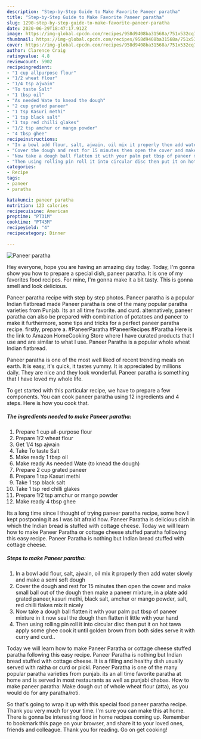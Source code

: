 ```yaml
---
description: "Step-by-Step Guide to Make Favorite Paneer paratha"
title: "Step-by-Step Guide to Make Favorite Paneer paratha"
slug: 1290-step-by-step-guide-to-make-favorite-paneer-paratha
date: 2020-06-29T18:47:17.912Z
image: https://img-global.cpcdn.com/recipes/958d9408ba31568a/751x532cq70/paneer-paratha-recipe-main-photo.jpg
thumbnail: https://img-global.cpcdn.com/recipes/958d9408ba31568a/751x532cq70/paneer-paratha-recipe-main-photo.jpg
cover: https://img-global.cpcdn.com/recipes/958d9408ba31568a/751x532cq70/paneer-paratha-recipe-main-photo.jpg
author: Clarence Craig
ratingvalue: 4.8
reviewcount: 5902
recipeingredient:
- "1 cup allpurpose flour"
- "1/2 wheat flour"
- "1/4 tsp ajwain"
- "To taste Salt"
- "1 tbsp oil"
- "As needed Wate to knead the dough"
- "2 cup grated paneer"
- "1 tsp Kasuri methi"
- "1 tsp black salt"
- "1 tsp red chilli glakes"
- "1/2 tsp amchur or mango powder"
- "4 tbsp ghee"
recipeinstructions:
- "In a bowl add flour, salt, ajwain, oil mix it properly then add water slowly and make a semi soft dough"
- "Cover the dough and rest for 15 minutes then open the cover and make small ball out of the dough then make a paneer mixture, in a plate add grated paneer,kasuri methi, black salt, amchur or mango powder, salt, red chilli flakes mix it nicely"
- "Now take a dough ball flatten it with your palm put tbsp of paneer mixture in it now seal the dough then flatten it little with your hand"
- "Then using rolling pin roll it into circular disc then put it on hot tawa apply some ghee cook it until golden brown from both sides serve it with curry and curd.."
categories:
- Recipe
tags:
- paneer
- paratha

katakunci: paneer paratha 
nutrition: 123 calories
recipecuisine: American
preptime: "PT31M"
cooktime: "PT43M"
recipeyield: "4"
recipecategory: Dinner

---
```



![Paneer paratha](https://img-global.cpcdn.com/recipes/958d9408ba31568a/751x532cq70/paneer-paratha-recipe-main-photo.jpg)

Hey everyone, hope you are having an amazing day today. Today, I'm gonna show you how to prepare a special dish, paneer paratha. It is one of my favorites food recipes. For mine, I'm gonna make it a bit tasty. This is gonna smell and look delicious.

Paneer paratha recipe with step by step photos. Paneer paratha is a popular Indian flatbread made Paneer paratha is one of the many popular paratha varieties from Punjab. Its an all time favorite. and curd. alternatively, paneer paratha can also be prepared with combination of potatoes and paneer to make it furthermore, some tips and tricks for a perfect paneer paratha recipe. firstly, prepare a. #PaneerParatha #PaneerRecipes #Paratha Here is the link to Amazon HomeCooking Store where I have curated products that I use and are similar to what I use. Paneer Paratha is a popular whole wheat Indian flatbread.

Paneer paratha is one of the most well liked of recent trending meals on earth. It is easy, it's quick, it tastes yummy. It is appreciated by millions daily. They are nice and they look wonderful. Paneer paratha is something that I have loved my whole life.


To get started with this particular recipe, we have to prepare a few components. You can cook paneer paratha using 12 ingredients and 4 steps. Here is how you cook that.

<!--inarticleads1-->

##### The ingredients needed to make Paneer paratha:

1. Prepare 1 cup all-purpose flour
1. Prepare 1/2 wheat flour
1. Get 1/4 tsp ajwain
1. Take To taste Salt
1. Make ready 1 tbsp oil
1. Make ready As needed Wate (to knead the dough)
1. Prepare 2 cup grated paneer
1. Prepare 1 tsp Kasuri methi
1. Take 1 tsp black salt
1. Take 1 tsp red chilli glakes
1. Prepare 1/2 tsp amchur or mango powder
1. Make ready 4 tbsp ghee


Its a long time since I thought of trying paneer paratha recipe, some how I kept postponing it as I was bit afraid how. Paneer Paratha is delicious dish in which the Indian bread is stuffed with cottage cheese. Today we will learn how to make Paneer Paratha or cottage cheese stuffed paratha following this easy recipe. Paneer Paratha is nothing but Indian bread stuffed with cottage cheese. 

<!--inarticleads2-->

##### Steps to make Paneer paratha:

1. In a bowl add flour, salt, ajwain, oil mix it properly then add water slowly and make a semi soft dough
1. Cover the dough and rest for 15 minutes then open the cover and make small ball out of the dough then make a paneer mixture, in a plate add grated paneer,kasuri methi, black salt, amchur or mango powder, salt, red chilli flakes mix it nicely
1. Now take a dough ball flatten it with your palm put tbsp of paneer mixture in it now seal the dough then flatten it little with your hand
1. Then using rolling pin roll it into circular disc then put it on hot tawa apply some ghee cook it until golden brown from both sides serve it with curry and curd..


Today we will learn how to make Paneer Paratha or cottage cheese stuffed paratha following this easy recipe. Paneer Paratha is nothing but Indian bread stuffed with cottage cheese. It is a filling and healthy dish usually served with raitha or curd or pickl. Paneer Paratha is one of the many popular paratha varieties from punjab. its an all time favorite paratha at home and is served in most restaurants as well as punjabi dhabas. How to make paneer paratha: Make dough out of whole wheat flour (atta), as you would do for any paratha/roti. 

So that's going to wrap it up with this special food paneer paratha recipe. Thank you very much for your time. I'm sure you can make this at home. There is gonna be interesting food in home recipes coming up. Remember to bookmark this page on your browser, and share it to your loved ones, friends and colleague. Thank you for reading. Go on get cooking!
